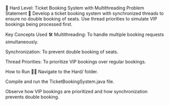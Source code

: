 🎯 Hard Level: Ticket Booking System with Multithreading
Problem Statement 📝
Develop a ticket booking system with synchronized threads to ensure no double booking of seats. Use thread priorities to simulate VIP bookings being processed first.

Key Concepts Used 🛠️
Multithreading: To handle multiple booking requests simultaneously.

Synchronization: To prevent double booking of seats.

Thread Priorities: To prioritize VIP bookings over regular bookings.

How to Run 🏃‍♀️
Navigate to the Hard/ folder.

Compile and run the TicketBookingSystem.java file.

Observe how VIP bookings are prioritized and how synchronization prevents double booking.

